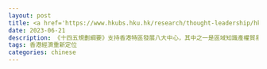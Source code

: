 ```yaml
---
layout: post
title: <a href='https://www.hkubs.hku.hk/research/thought-leadership/hkej-column/commercialisation-of-intellectual-property-drives-high-quality-economic-growth/' target="_blank">知識產權商業化有利經濟高質量發展</a> 
date: 2023-06-21 
description: 《十四五規劃綱要》支持香港特區發展八大中心，其中之一是區域知識產權貿易中心。所謂知識產權貿易，到底是指各國企業在港衍生的知識產權及申請的專利，還是連境外的專利也包括在內？香港又可憑哪些優勢和潛力而成為知識產權貿易中心呢？
tags: 香港經濟重新定位
categories: chinese
---
```

